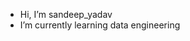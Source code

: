 - Hi, I’m sandeep_yadav
- I’m currently learning data engineering
<!---
sandeep8291/sandeep8291 is a ✨ special ✨ repository because its `README.md` (this file) appears on your GitHub profile.
You can click the Preview link to take a look at your changes.
--->

